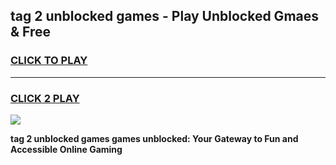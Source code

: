 
## tag 2 unblocked games - Play Unblocked Gmaes & Free
<h3>
<a href="https://news.freeplayer.one?title=tag_2_unblocked_games&ref=16F">CLICK TO PLAY</a></h3>
<hr>

<h3>
<a href="https://news.freeplayer.one?title=tag_2_unblocked_games&ref=16F">CLICK 2 PLAY</a>
  
</h3>

<a href="https://news.freeplayer.one?title=tag_2_unblocked_games&ref=16F/"><img src="https://clearcache.store/games.png"></a>


**tag 2 unblocked games games unblocked: Your Gateway to Fun and Accessible Online Gaming**
